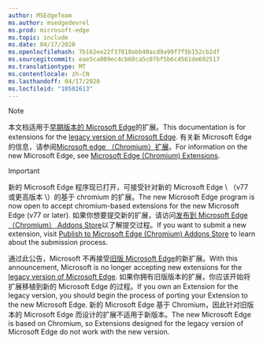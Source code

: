 ```yaml
---
author: MSEdgeTeam
ms.author: msedgedevrel
ms.prod: microsoft-edge
ms.topic: include
ms.date: 04/17/2020
ms.openlocfilehash: 7b162ee22f37810abb40acd9a99f7f5b152cb2df
ms.sourcegitcommit: eae5ca009ec4cb60ca5c07bf5b6c4561de692517
ms.translationtype: MT
ms.contentlocale: zh-CN
ms.lasthandoff: 04/17/2020
ms.locfileid: "10582613"
---
```

> [!NOTE]
> <span data-ttu-id="8d21d-101">本文档适用于[早期版本的 Microsoft Edge][MicrosoftSupportEdgeLegacy]的扩展。</span><span class="sxs-lookup"><span data-stu-id="8d21d-101">This documentation is for extensions for the [legacy version of Microsoft Edge][MicrosoftSupportEdgeLegacy].</span></span> <span data-ttu-id="8d21d-102">有关新 Microsoft Edge 的信息，请参阅[Microsoft edge （Chromium）扩展][MicrosoftEdgeExtensionsChromiumIndex]。</span><span class="sxs-lookup"><span data-stu-id="8d21d-102">For information on the new Microsoft Edge, see [Microsoft Edge (Chromium) Extensions][MicrosoftEdgeExtensionsChromiumIndex].</span></span>

> [!IMPORTANT]
> <span data-ttu-id="8d21d-103">新的 Microsoft Edge 程序现已打开，可接受针对新的 Microsoft Edge \ （v77 或更高版本 \）的基于 chromium 的扩展。</span><span class="sxs-lookup"><span data-stu-id="8d21d-103">The new Microsoft Edge program is now open to accept chromium-based extensions for the new Microsoft Edge \(v77 or later\).</span></span> <span data-ttu-id="8d21d-104">如果你想要提交新的扩展，请访问[发布到 Microsoft Edge （Chromium） Addons Store][ExtensionsChromiumPublish]以了解提交过程。</span><span class="sxs-lookup"><span data-stu-id="8d21d-104">If you want to submit a new extension, visit [Publish to Microsoft Edge (Chromium) Addons Store][ExtensionsChromiumPublish] to learn about the submission process.</span></span>  
> 
> <span data-ttu-id="8d21d-105">通过此公告，Microsoft 不再接受[旧版 Microsoft Edge][MicrosoftSupportEdgeLegacy]的新扩展。</span><span class="sxs-lookup"><span data-stu-id="8d21d-105">With this announcement, Microsoft is no longer accepting new extensions for the [legacy version of Microsoft Edge][MicrosoftSupportEdgeLegacy].</span></span> <span data-ttu-id="8d21d-106">如果你拥有旧版版本的扩展，你应该开始将扩展移植到新的 Microsoft Edge 的过程。</span><span class="sxs-lookup"><span data-stu-id="8d21d-106">If you own an Extension for the legacy version, you should begin the process of porting your Extension to the new Microsoft Edge.</span></span>  <span data-ttu-id="8d21d-107">新的 Microsoft Edge 基于 Chromium，因此针对旧版本的 Microsoft Edge 而设计的扩展不适用于新版本。</span><span class="sxs-lookup"><span data-stu-id="8d21d-107">The new Microsoft Edge is based on Chromium, so Extensions designed for the legacy version of Microsoft Edge do not work with the new version.</span></span>  
> 

<!-- image links -->  

<!-- links -->  

[MicrosoftEdgeExtensionsChromiumIndex]: /microsoft-edge/extensions-chromium/index "Microsoft Edge （Chromium）扩展"
[ExtensionsChromiumPublish]: /microsoft-edge/extensions-chromium/publish/publish-extension "发布扩展"  

[MicrosoftSupportEdgeLegacy]: https://support.microsoft.com/help/4533505/what-is-microsoft-edge-legacy "什么是 Microsoft Edge 旧版？ |Microsoft 支持"  
